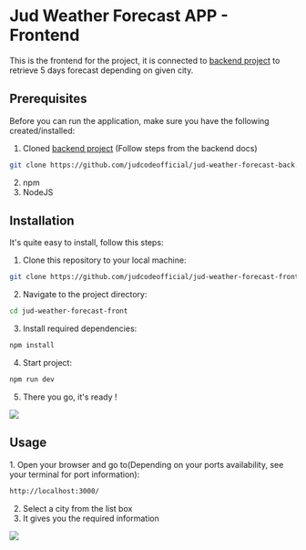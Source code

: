 # Jud Weather Forecast APP - Frontend
<p>This is the frontend for the project, it is connected to <a href="https://github.com/judcodeofficial/jud-weather-forecast-back">backend project</a> to retrieve 5 days forecast depending on given city.</p>

## Prerequisites
Before you can run the application, make sure you have the following created/installed:
1. Cloned <a href="https://github.com/judcodeofficial/jud-weather-forecast-back">backend project</a> (Follow steps from the backend docs)

```bash  
git clone https://github.com/judcodeofficial/jud-weather-forecast-back.git
```

2. npm
3. NodeJS

## Installation
<p>It's quite easy to install, follow this steps:</p>
<p>
    
1. Clone this repository to your local machine:
    
```bash
git clone https://github.com/judcodeofficial/jud-weather-forecast-front.git
```
    
2. Navigate to the project directory:

```bash  
cd jud-weather-forecast-front
```
    
3. Install required dependencies:
    
```bash  
npm install
```

4. Start project:
    
```bash  
npm run dev
```

5. There you go, it's ready !
<img src="https://github.com/judcodeofficial/jud-weather-forecast-front/assets/97370405/89f59b17-4033-4efc-b96c-57f7f33e3793" />
  
</p>

## Usage
<p>
1. Open your browser and go to(Depending on your ports availability, see your terminal for port information):

```bash  
http://localhost:3000/
```

2. Select a city from the list box
3. It gives you the required information

<img src="https://github.com/judcodeofficial/jud-weather-forecast-front/assets/97370405/de7af64c-4379-4adb-9fce-1df6a5349fbd" />
  
</p>
